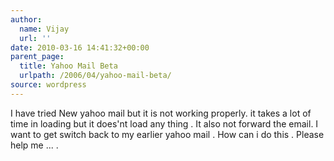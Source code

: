 ```yaml
---
author:
  name: Vijay
  url: ''
date: 2010-03-16 14:41:32+00:00
parent_page:
  title: Yahoo Mail Beta
  urlpath: /2006/04/yahoo-mail-beta/
source: wordpress
---
```


I have tried New yahoo mail but it is not working properly. it takes a lot of time in loading but it does'nt load any thing . It also not forward the email.  I want to get switch back to my earlier yahoo mail . How can i do this .  Please help me ... .